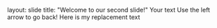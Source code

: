 layout: slide
title: "Welcome to our second slide!"
Your text
Use the left arrow to go back!
Here is my replacement text
